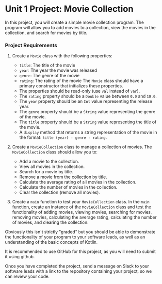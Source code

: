 # Unit 1 Project: Movie Collection

In this project, you will create a simple movie collection program. The program will allow you to add movies to a
collection, view the movies in the collection, and search for movies by title.

### Project Requirements

1. Create a `Movie` class with the following properties:
    - `title`: The title of the movie
    - `year`: The year the movie was released
    - `genre`: The genre of the movie
    - `rating`: The rating of the movie
      The `Movie` class should have a primary constructor that initializes these properties.
    - The properties should be read-only (use `val` instead of `var`).
    - The `rating` property should be a `Double` value between `0.0` and `10.0`.
    - The `year` property should be an `Int` value representing the release year.
    - The `genre` property should be a `String` value representing the genre of the movie.
    - The `title` property should be a `String` value representing the title of the movie.
    - A `display` method that returns a string representation of the movie in the
      format: `title (year) - genre - rating`.

2. Create a `MovieCollection` class to manage a collection of movies. The `MovieCollection` class should allow you to:
    - Add a movie to the collection.
    - View all movies in the collection.
    - Search for a movie by title.
    - Remove a movie from the collection by title.
    - Calculate the average rating of all movies in the collection.
    - Calculate the number of movies in the collection.
    - Clear the collection (remove all movies).

3. Create a `main` function to test your `MovieCollection` class. In the `main` function, create an instance of
   the `MovieCollection` class and test the functionality of adding movies, viewing movies, searching for movies,
   removing movies, calculating the average rating, calculating the number of movies, and clearing the collection.

Obviously this isn't strictly "graded" but you should be able to demonstrate the functionality of your program to your
software leads, as well as an understanding of the basic concepts of Kotlin.

It is recommended to use GitHub for this project, as you will need to submit it using github.

Once you have completed the project, send a message on Slack to your software leads with a link to the repository
containing your project, so we can review your code.
